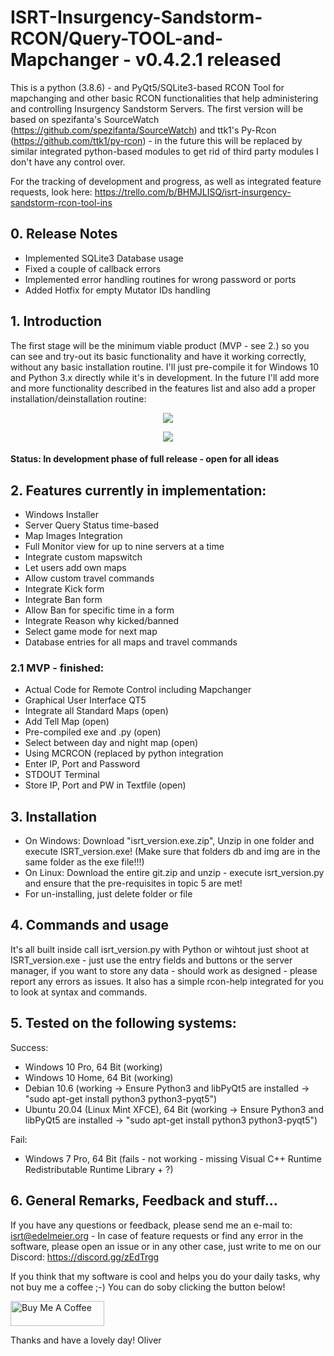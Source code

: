 # ISRT-Insurgency-Sandstorm-RCON/Query-TOOL-and-Mapchanger - v0.4.2.1 released
This is a python (3.8.6) - and PyQt5/SQLite3-based RCON Tool for mapchanging and other basic RCON functionalities that help administering and controlling Insurgency Sandstorm Servers. The first version will be based on spezifanta's SourceWatch (https://github.com/spezifanta/SourceWatch) and ttk1's Py-Rcon (https://github.com/ttk1/py-rcon) - in the future this will be replaced by similar integrated python-based modules to get rid of third party modules I don't have any control over.

For the tracking of development and progress, as well as integrated feature requests, look here: https://trello.com/b/BHMJLISQ/isrt-insurgency-sandstorm-rcon-tool-ins

## 0. Release Notes
- Implemented SQLite3 Database usage
- Fixed a couple of callback errors
- Implemented error handling routines for wrong password or ports
- Added Hotfix for empty Mutator IDs handling

## 1. Introduction
The first stage will be the minimum viable product (MVP - see 2.) so you can see and try-out its basic functionality and have it working correctly, without any basic installation routine. I'll just pre-compile it for Windows 10 and Python 3.x directly while it's in development. In the future I'll add more and more functionality described in the features list and also add a proper installation/deinstallation routine:

<center><img src="http://gs.tct-gaming.com/isrt_0.4.2.JPG"></center>
<p>
<center><img src="http://gs.tct-gaming.com/isrt_db_0.4.2.JPG"></center>

#### Status: In development phase of full release - open for all ideas

## 2. Features currently in implementation:
- Windows Installer
- Server Query Status time-based
- Map Images Integration
- Full Monitor view for up to nine servers at a time
- Integrate custom mapswitch
- Let users add own maps
- Allow custom travel commands
- Integrate Kick form
- Integrate Ban form
- Allow Ban for specific time in a form
- Integrate Reason why kicked/banned
- Select game mode for next map
- Database entries for all maps and travel commands

### 2.1 MVP - finished:
- Actual Code for Remote Control including Mapchanger
- Graphical User Interface QT5
- Integrate all Standard Maps (open)
- Add Tell Map (open)
- Pre-compiled exe and .py (open)
- Select between day and night map (open)
- Using MCRCON (replaced by python integration
- Enter IP, Port and Password
- STDOUT Terminal
- Store IP, Port and PW in Textfile (open)

## 3. Installation
- On Windows: Download "isrt_version.exe.zip", Unzip in one folder and execute ISRT_version.exe! (Make sure that folders db and img are in the same folder as the exe file!!!)
- On Linux: Download the entire git.zip and unzip - execute isrt_version.py and ensure that the pre-requisites in topic 5 are met!
- For un-installing, just delete folder or file

## 4. Commands and usage
It's all built inside call isrt_version.py with Python or wihtout just shoot at ISRT_version.exe - just use the entry fields and buttons or the server manager, if you want to store any data - should work as designed - please report any errors as issues. It also has a simple rcon-help integrated for you to look at syntax and commands.

## 5. Tested on the following systems:
Success:
- Windows 10 Pro, 64 Bit (working)
- Windows 10 Home, 64 Bit (working)
- Debian 10.6 (working -> Ensure Python3 and libPyQt5 are installed -> "sudo apt-get install python3 python3-pyqt5")
- Ubuntu 20.04 (Linux Mint XFCE), 64 Bit (working -> Ensure Python3 and libPyQt5 are installed -> "sudo apt-get install python3 python3-pyqt5")

Fail:
- Windows 7 Pro, 64 Bit (fails - not working - missing Visual C++ Runtime Redistributable Runtime Library + ?)

## 6. General Remarks, Feedback and stuff...
If you have any questions or feedback, please send me an e-mail to: isrt@edelmeier.org - In case of feature requests or find any error in the software, please open an issue or in any other case, just write to me on our Discord: https://discord.gg/zEdTrgg

If you think that my software is cool and helps you do your daily tasks, why not buy me a coffee ;-) You can do soby clicking the button below!

<a href="https://www.buymeacoffee.com/oedelmeier" target="_blank"><img src="https://cdn.buymeacoffee.com/buttons/v2/default-yellow.png" alt="Buy Me A Coffee" style="height: 40px !important;width: 150px !important;"></a>

Thanks and have a lovely day!
Oliver

